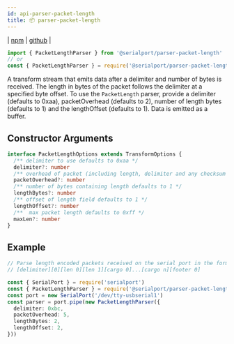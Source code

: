 ```yaml
---
id: api-parser-packet-length
title: 📦 parser-packet-length
---
```

| [npm](https://www.npmjs.com/package/@serialport/parser-packet-length) | [github](https://github.com/serialport/node-serialport/tree/master/packages/parser-packet-length) |

```ts
import { PacketLengthParser } from '@serialport/parser-packet-length'
// or
const { PacketLengthParser } = require('@serialport/parser-packet-length')
```

A transform stream that emits data after a delimiter and number of bytes is received.  The length in bytes of the packet follows the delimiter at a specified byte offset. To use the `PacketLength` parser, provide a delimiter (defaults to 0xaa), packetOverhead (defaults to 2), number of length bytes (defaults to 1) and the lengthOffset (defaults to 1). Data is emitted as a buffer.

## Constructor Arguments

```ts
interface PacketLengthOptions extends TransformOptions {
  /** delimiter to use defaults to 0xaa */
  delimiter?: number
  /** overhead of packet (including length, delimiter and any checksum / packet footer) defaults to 2 */
  packetOverhead?: number
  /** number of bytes containing length defaults to 1 */
  lengthBytes?: number
  /** offset of length field defaults to 1 */
  lengthOffset?: number
  /**  max packet length defaults to 0xff */
  maxLen?: number
}
```

## Example

```ts
// Parse length encoded packets received on the serial port in the form:
// [delimiter][0][len 0][len 1][cargo 0]...[cargo n][footer 0]

const { SerialPort } = require('serialport')
const { PacketLengthParser } = require('@serialport/parser-packet-length')
const port = new SerialPort('/dev/tty-usbserial1')
const parser = port.pipe(new PacketLengthParser({
  delimiter: 0xbc,
  packetOverhead: 5,
  lengthBytes: 2,
  lengthOffset: 2,
}))
